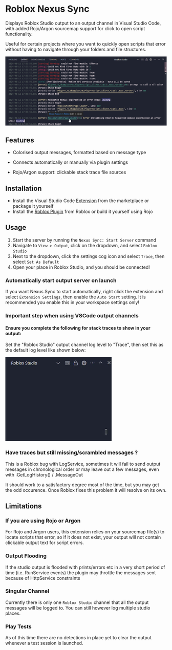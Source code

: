 # Roblox Nexus Sync
Displays Roblox Studio output to an output channel in Visual Studio Code, with added Rojo/Argon sourcemap support for click to open script functionality.
 
 Useful for certain projects where you want to quickly open scripts that error without having to navigate through your folders and file structures.

 ![VSCode output view](https://raw.githubusercontent.com/v-champion/nexus-sync/main/images/screenshots/1.png)

## Features
* Colorised output messages, formatted based on message type 

* Connects automatically or manually via plugin settings

* Rojo/Argon support: clickable stack trace file sources

## Installation

* Install the Visual Studio Code [Extension](https://marketplace.visualstudio.com/items?itemName=v-champion.nexus-sync) from the marketplace or package it yourself
* Install the [Roblox Plugin](https://create.roblox.com/store/asset/18890584157/Nexus-Sync) from Roblox or build it yourself using Rojo

## Usage

1. Start the server by running the `Nexus Sync: Start Server` command
2. Navigate to `View > Output`, click on the dropdown, and select `Roblox Studio`
3.  Next to the dropdown, click the settings cog icon and select `Trace`, then select `Set As Default`
4. Open your place in Roblox Studio, and you should be connected!

### Automatically start output server on launch
If you want Nexus Sync to start automatically, right click the extension and select `Extension Settings`, then enable the `Auto Start` setting. It is recommended you enable this in your workspace settings only!

### Important step when using VSCode output channels

#### Ensure you complete the following for stack traces to show in your output:
Set the "Roblox Studio" output channel log level to "Trace", then set this as the default log level like shown below: 

![How to set output log level](https://raw.githubusercontent.com/v-champion/nexus-sync/main/images/screenshots/2.gif)

### Have traces but still missing/scrambled messages ?
This is a Roblox bug with LogService, sometimes it will fail to send output messages in chronological order or may leave out a few messages, even with :GetLogHistory() / .MessageOut

It should work to a satisfactory degree most of the time, but you may get the odd occurence. Once Roblox fixes this problem it will resolve on its own.

## Limitations

### If you are using Rojo or Argon
For Rojo and Argon users, this extension relies on your sourcemap file(s) to locate scripts that error, so if it does not exist, your output  will not contain clickable output text for script errors.

### Output Flooding
If the studio output is flooded with prints/errors etc in a very short period of time (i.e. RunService events) the plugin may throttle the messages sent because of HttpService constraints

### Singular Channel

Currently there is only one `Roblox Studio` channel that all the output messages will be logged to. You can still however log multiple studio places.

### Play Tests

As of this time there are no detections in place yet to clear the output whenever a test session is launched.